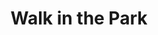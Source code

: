 ---
description: 
sort_by: Name # Exif.Date
sort_order: asc
title: Walk in the Park
type: gallery
weight: 3
params:
  theme: dark
---